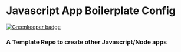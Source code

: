 # Javascript App Boilerplate Config

[![Greenkeeper badge](https://badges.greenkeeper.io/siristechnology/javascript-app-boilerplate-config.svg)](https://greenkeeper.io/)

### A Template Repo to create other Javascript/Node apps
